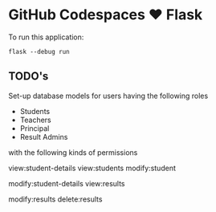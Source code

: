 # GitHub Codespaces ♥️ Flask

To run this application:

```
flask --debug run
```

## TODO's

Set-up database models for users having the following roles 
* Students
* Teachers
* Principal
* Result Admins

with the following kinds of permissions

view:student-details
view:students
modify:student

modify:student-details
view:results

modify:results
delete:results
